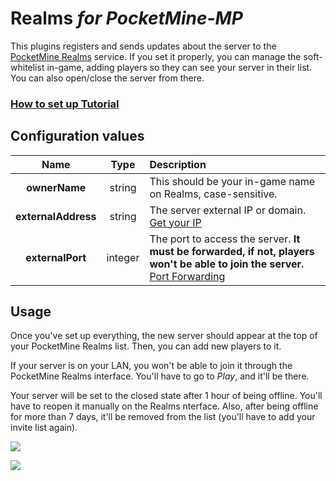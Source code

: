# Realms _for PocketMine-MP_

This plugins registers and sends updates about the server to the [PocketMine Realms](http://realms.pocketmine.net/) service.
If you set it properly, you can manage the soft-whitelist in-game, adding players so they can see your server in their list.
You can also open/close the server from there.


### [How to set up Tutorial](https://github.com/PocketMine/PocketMine-Realms/wiki)

## Configuration values
| Name | Type | Description |
| :---: | :---: | :--- |
| __ownerName__ | string | This should be your in-game name on Realms, case-sensitive. |
| __externalAddress__ | string | The server external IP or domain. [Get your IP](http://www.whatismyip.com/) |
| __externalPort__ | integer | The port to access the server. __It must be forwarded, if not, players won't be able to join the server.__ [Port Forwarding](http://portforward.com/) |


## Usage

Once you've set up everything, the new server should appear at the top of your PocketMine Realms list. Then, you can add new players to it.

If your server is on your LAN, you won't be able to join it through the PocketMine Realms interface. You'll have to go to _Play_, and it'll be there.


Your server will be set to the closed state after 1 hour of being offline. You'll have to reopen it manually on the Realms nterface. Also, after being offline for more than 7 days, it'll be removed from the list (you'll have to add your invite list again).


![](http://i.imgur.com/scwvExil.png)

![](http://i.imgur.com/KPsbBXTl.png)
